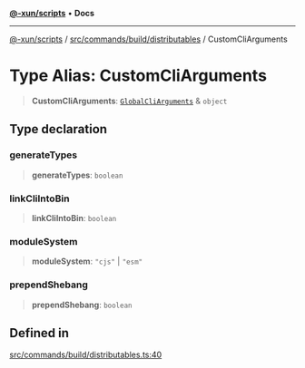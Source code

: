 [**@-xun/scripts**](../../../../../README.md) • **Docs**

***

[@-xun/scripts](../../../../../README.md) / [src/commands/build/distributables](../README.md) / CustomCliArguments

# Type Alias: CustomCliArguments

> **CustomCliArguments**: [`GlobalCliArguments`](../../../../configure/type-aliases/GlobalCliArguments.md) & `object`

## Type declaration

### generateTypes

> **generateTypes**: `boolean`

### linkCliIntoBin

> **linkCliIntoBin**: `boolean`

### moduleSystem

> **moduleSystem**: `"cjs"` \| `"esm"`

### prependShebang

> **prependShebang**: `boolean`

## Defined in

[src/commands/build/distributables.ts:40](https://github.com/Xunnamius/xscripts/blob/e4a1e0b3d6a20ae598f5a6feb2cf2b7ba077b6a7/src/commands/build/distributables.ts#L40)
